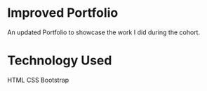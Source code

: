 # Improved Portfolio

An updated Portfolio to showcase the work I did during the cohort.

# Technology Used
HTML
CSS
Bootstrap